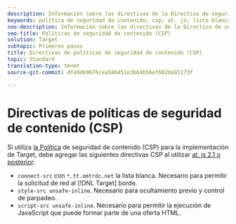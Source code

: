 ```yaml
---
description: Información sobre las directivas de la Directiva de seguridad de contenido (CSP) que debe agregar al utilizar Adobe Target at. js 2.1 o posterior.
keywords: política de seguridad de contenido; csp; at. js; lista blanca; parpadeo; pre-hide; pre-hide; preocultar
seo-description: Información sobre las directivas de la Directiva de seguridad de contenido (CSP) que debe agregar al utilizar Adobe Target at. js 2.1 o posterior.
seo-title: Políticas de seguridad de contenido (CSP)
solution: Target
subtopic: Primeros pasos
title: Directivas de políticas de seguridad de contenido (CSP)
topic: Standard
translation-type: tm+mt
source-git-commit: df40d69676cea586451e3b64b56ef602da91173f

---
```



# Directivas de políticas de seguridad de contenido (CSP)

Si utiliza [la Política](https://en.wikipedia.org/wiki/Content_Security_Policy) de seguridad de contenido (CSP) para la implementación de Target, debe agregar las siguientes directivas CSP al utilizar [at. js 2.1 o posterior](/help/c-implementing-target/c-implementing-target-for-client-side-web/target-atjs-versions.md):

* `connect-src` con `*.tt.omtrdc.net` la lista blanca. Necesario para permitir la solicitud de red al [!DNL Target] borde.
* `style-src unsafe-inline`. Necesario para ocultamiento previo y control de parpadeo.
* `script-src unsafe-inline`.  Necesario para permitir la ejecución de JavaScript que puede formar parte de una oferta HTML.
